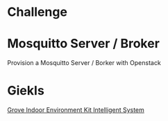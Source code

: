 # Challenge

# Mosquitto Server / Broker

Provision a Mosquitto Server / Borker with Openstack

# GiekIs

[Grove Indoor Environment Kit Intelligent System](https://xe1gyq.gitbooks.io/grove-indoor-environment-kit-intelligent-system/content/)
